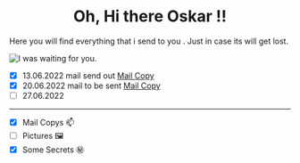 <h1 align="center">Oh, Hi there Oskar !!</h1>

Here you will find everything that i send to you . Just in case its will get lost.

<picture>
  <source media="(prefers-color-scheme: dark)" srcset="https://user-images.githubusercontent.com/25423296/163456776-7f95b81a-f1ed-45f7-b7ab-8fa810d529fa.png">
  <source media="(prefers-color-scheme: light)" srcset="https://user-images.githubusercontent.com/25423296/163456779-a8556205-d0a5-45e2-ac17-42d089e3c3f8.png">
  <img alt="I was waiting for you." src="https://user-images.githubusercontent.com/25423296/163456779-a8556205-d0a5-45e2-ac17-42d089e3c3f8.png">
</picture>

<!-- Here you will find decoder to read everything, when you ready .-->

- [x] 13.06.2022 mail send out   [Mail Copy](https://github.com/dad84/Oskar/blob/main/Mano%20s%C5%ABnui.pdf "12.06.2022")
- [x] 20.06.2022 mail to be sent [Mail Copy](https://github.com/dad84/Oskar/blob/main/Mano%20s%C5%ABnui%202.pdf "15.06.2022")
- [ ] 27.06.2022 
 
------------

- [x] Mail Copys     📫 
- [ ] Pictures       🖼️
- [x] Some Secrets   ㊙️
